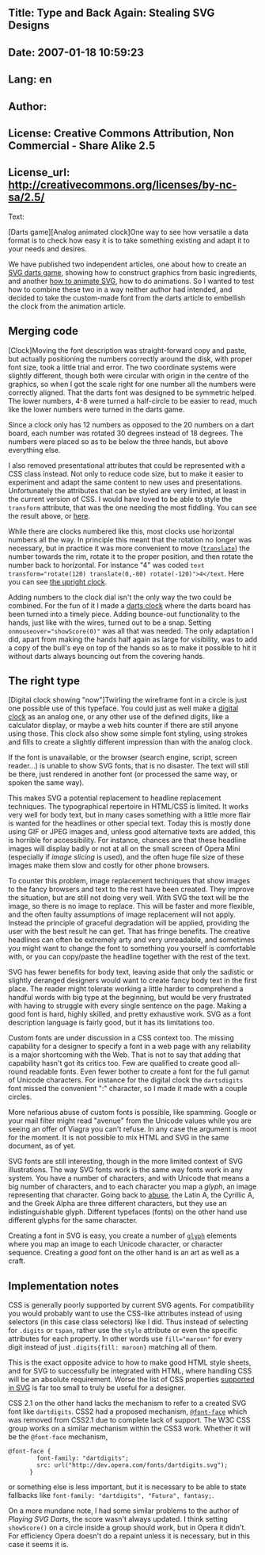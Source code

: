 Title: Type and Back Again: Stealing SVG Designs
----
Date: 2007-01-18 10:59:23
----
Lang: en
----
Author: 
----
License: Creative Commons Attribution, Non Commercial - Share Alike 2.5
----
License_url: http://creativecommons.org/licenses/by-nc-sa/2.5/
----
Text:

<p><object class="left" data="" height="200" width="200">[Darts game]</object><object class="right" data="" height="200" width="200">[Analog animated clock]</object>One way to see how versatile a data format is to check how easy it is to take something existing and adapt it to your needs and desires.</p>
<p>We have published two independent articles, one about how to create an <a href="http://dev.opera.com/articles/view/playing-svg-darts-target-practice/">SVG darts game</a>, showing how to construct graphics from basic ingredients, and another <a href="http://dev.opera.com/articles/view/animating-your-svg/">how to animate SVG</a>, how to do animations. So I wanted to test how to combine these two in a way neither author had intended, and decided to take the custom-made font from the darts article to embellish the clock from the animation article. </p>

<h2>Merging code</h2>
<p><object class="right" data="" height="200" width="200">[Clock]</object>Moving the font description was straight-forward copy and paste, but actually positioning the numbers correctly around the disk, with proper font size, took a little trial and error. The two coordinate systems were slightly different, though both were circular with origin in the centre of the graphics, so when I got the scale right for one number all the numbers were correctly aligned. That the darts font was designed to be symmetric helped. The lower numbers, 4-8 were turned a half-circle to be easier to read, much like the lower numbers were turned in the darts game. </p>

<p>Since a clock only has 12 numbers as opposed to the 20 numbers on a dart board, each number was rotated 30 degrees instead of 18 degrees. The numbers were placed so as to be below the three hands, but above everything else.</p>

<p>I also removed presentational attributes that could be represented with a CSS class instead. Not only to reduce code size, but to make it easier to experiment and adapt the same content to new uses and presentations. Unfortunately the attributes that can be styled are very limited, at least in the current version of CSS. I would have loved to be able to style the <code class="att">transform</code> attribute, that was the one needing the most fiddling. You can see the result above, or <a href="merged.svg">here</a>.</p>

<p>While there are clocks numbered like this, most clocks use horizontal numbers all the way. In principle this meant that the rotation no longer was necessary, but in practice it was more convenient to move (<code class="val"><a href="http://www.w3.org/TR/SVG/coords.html#TransformList">translate</a></code>) the number towards the rim, rotate it to the proper position, and then rotate the number back to horizontal. For instance &quot;4&quot; was coded <code><span class="elem">text</span> <span class="att">transform</span>=&quot;<span class="val">rotate(120) translate(0,-80) rotate(-120)</span>&quot;&gt;4&lt;/<span class="elem">text</span></code>. Here you can see <a href="adjusted.svg">the upright clock</a>.</p>

<p>Adding numbers to the clock dial isn&#39;t the only way the two could be combined. For the fun of it I made a <a href="dartsclock.svg">darts clock</a> where the darts board has been turned into a timely piece. Adding bounce-out functionality to the hands, just like with the wires, turned out to be a snap. Setting <code><span class="att">onmouseover</span>=&quot;<span class="val">showScore(0)</span>&quot;</code> was all that was needed. The only adaptation I did, apart from making the hands half again as large for visibility, was to add a copy of the bull&#39;s eye on top of the hands so as to make it possible to hit it without darts always bouncing out from the covering hands.</p>

<h2>The right type</h2>

<p><object class="left" data="" height="100" width="250">[Digital clock showing &quot;now&quot;]</object>Twirling the wireframe font in a circle is just one possible use of this typeface. You could just as well make a <a href="digital.svg">digital clock</a> as an analog one, or any other use of the defined digits, like a calculator display, or maybe a web hits counter if there are still anyone using those. This clock also show some simple font styling, using strokes and fills to create a slightly different impression than with the analog clock.</p>
<p>If the font is unavailable, or the browser (search engine, script, screen reader...) is unable to show SVG fonts, that is no disaster. The text will still be there, just rendered in another font (or processed the same way, or spoken the same way). </p>
<p>This makes SVG a potential replacement to headline replacement techniques. The typographical repertoire in HTML/CSS is limited. It works very well for body text, but in many cases something with a little more flair is wanted for the headlines or other special text. Today this is mostly done using GIF or JPEG images and, unless good alternative texts are added, this is horrible for accessibility. For instance, chances are that these headline images will display badly or not at all on the small screen of Opera Mini (especially if <em>image slicing</em> is used), and the often huge file size of these images make them slow and costly for other phone browsers.</p>
<p>To counter this problem, image replacement techniques that show images to the fancy browsers and text to the rest have been created. They improve the situation, but are still not doing very well. With SVG the text will be the image, so there is no image to replace. This will be faster and more flexible, and the often faulty assumptions of image replacement will not apply. Instead the principle of graceful degradation will be applied, providing the user with the best result he can get. That has fringe benefits. The creative headlines can often be extremely arty and very unreadable, and sometimes you might want to change the font to something you yourself is comfortable with, or you can copy/paste the headline together with the rest of the text.</p>
<p>SVG has fewer benefits for body text, leaving aside that only the sadistic or slightly deranged designers would want to create fancy body text in the first place. The reader might tolerate working a little harder to comprehend a handful words with big type at the beginning, but would be very frustrated with having to struggle with every single sentence on the page. Making a good font is hard, highly skilled, and pretty exhaustive work. SVG as a font description language is fairly good, but it has its limitations too.</p>
<p>Custom fonts are under discussion in a CSS context too. The missing capability for a designer to specify a font in a web page with any reliability is a major shortcoming with the Web. That is not to say that adding that capability hasn&#39;t got its critics too. Few are qualified to create good all-round readable fonts. Even fewer bother to create a font for the full gamut of Unicode characters. For instance for the digital clock the <code>dartsdigits</code> font missed the convenient &quot;:&quot; character, so I made it made with a couple circles.</p>

<p>More nefarious abuse of custom fonts is possible, like spamming. Google or your mail filter might read &quot;avenue&quot; from the Unicode values while you are seeing an offer of Viagra you can&#39;t refuse. In any case the argument is moot for the moment. It is not possible to mix HTML and SVG in the same document, as of yet.</p>

<p>SVG fonts are still interesting, though in the more limited context of SVG illustrations. The way SVG fonts work is the same way fonts work in any system. You have a number of characters, and with Unicode that means a big number of characters, and to each character you map a <dfn>glyph</dfn>, an image representing that character. Going back to <a href="http://en.wikipedia.org/wiki/IDN_homograph_attack">abuse</a>, the Latin A, the Cyrillic A, and the Greek Alpha are three different characters, but they use an indistinguishable glyph. Different typefaces (fonts) on the other hand use different glyphs for the same character.</p>

<p>Creating a font in SVG is easy, you create a number of <code class="elem"><a href="http://www.w3.org/TR/SVG/fonts.html#GlyphElement">glyph</a></code> elements where you map an image to each Unicode character, or character sequence. Creating a <em>good</em> font on the other hand is an art as well as a craft.</p>

<h2>Implementation notes</h2>
<p>CSS is generally poorly supported by current SVG agents. For compatibility you would probably want to use the CSS-like attributes instead of using selectors (in this case class selectors) like I did. Thus instead of selecting for <code class="style sel">.digits</code> or <code class="style sel">tspan</code>, rather use the <code class="att">style</code> attribute or even the specific attributes for each property. In other words use <code><span class="att">fill</span>=&quot;<span class="val">maroon</span>&quot;</code> for every digit instead of just <code class="style"><span class="sel">.digits</span>{<span class="prop">fill</span>: <span class="val">maroon</span>}</code> matching all of them.</p>

<p>This is the exact opposite advice to how to make good HTML style sheets, and for SVG to successfully be integrated with HTML, where handling CSS will be an absolute requirement. Worse the list of CSS properties <a href="http://www.w3.org/TR/SVG/styling.html">supported in SVG</a> is far too small to truly be useful for a designer.</p>

<p>CSS 2.1 on the other hand lacks the mechanism to refer to a created SVG font like <code>dartdigits</code>. CSS2 had a proposed mechanism, <code class="style atrule"><a href="http://www.w3.org/TR/CSS2/fonts.html#font-descriptions">@font-face</a></code> which was removed from CSS2.1 due to complete lack of support. The W3C CSS group works on a similar mechanism within the CSS3 work. Whether it will be the <code class="style atrule">@font-face</code> mechanism,</p><pre><code class="style"><span class="atrule">@font-face</span> {
        <span class="prop">font-family</span>: <span class="val">&quot;<span class="string">dartdigits</span>&quot;</span>;
        <span class="prop">src</span>: <span class="prop">url(&quot;<span class="uri">http://dev.opera.com/fonts/dartdigits.svg</span>&quot;)</span>;
      }</code></pre><p>or something else is less important, but it is necessary to be able to state fallbacks like <code class="style"><span class="prop">font-family</span>: <span class="val">&quot;<span class="string">dartdigits</span>&quot;, &quot;<span class="string">Futura</span>&quot;, fantasy</span>;</code>.</p>

<p>On a more mundane note, I had some similar problems to the author of <i>Playing SVG Darts</i>, the score wasn&#39;t always updated. I think setting <code class="func">showScore()</code> on a circle inside a group should work, but in Opera it didn&#39;t. For efficiency Opera doesn&#39;t do a repaint unless it is necessary, but in this case it seems it is.</p>
